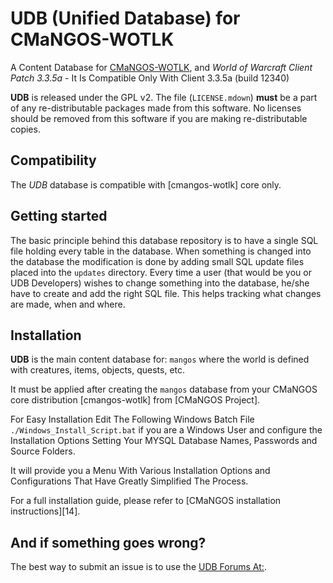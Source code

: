 UDB (Unified Database) for CMaNGOS-WOTLK
========================================
A Content Database for [CMaNGOS-WOTLK][10], and *World of Warcraft Client Patch
3.3.5a* - It Is Compatible Only With Client 3.3.5a (build 12340)

**UDB** is released under the GPL v2.  The file (`LICENSE.mdown`)
**must** be a part of any re-distributable packages made from this software.  No
licenses should be removed from this software if you are making re-distributable
copies.

Compatibility
-------------
The *UDB* database is compatible with [cmangos-wotlk] core only.

Getting started
---------------
The basic principle behind this database repository is to have a single SQL file
holding every table in the database. When something is changed into the database
the modification is done by adding small SQL update files placed into the `updates` directory.
Every time a user (that would be you or UDB Developers) wishes to change something into the database, he/she
have to create and add the right SQL file. This helps tracking what changes are made, when and where.

Installation
------------
**UDB** is the main content database for: `mangos` where the world is defined
with creatures, items, objects, quests, etc.

It must be applied after creating the `mangos` database from your CMaNGOS core distribution [cmangos-wotlk] from [CMaNGOS Project].

For Easy Installation Edit The Following Windows Batch File `./Windows_Install_Script.bat` if you are a Windows User and configure
the Installation Options Setting Your MYSQL Database Names, Passwords and Source Folders.

It will provide you a Menu With Various Installation Options and Configurations That Have Greatly Simplified The Process.

For a full installation guide, please refer to [CMaNGOS installation instructions][14].

And if something goes wrong?
----------------------------
The best way to submit an issue is to use the [UDB Forums At:][1].


[1]: http://unified-db.com "UDB Forums"
[10]: https://github.com/cmangos/mangos-wotlk "CMaNGOS-WOTLK"


